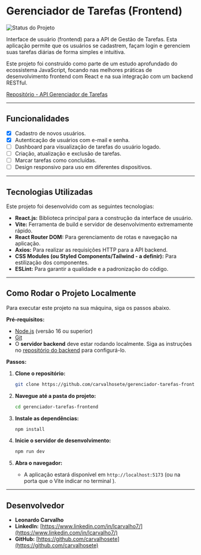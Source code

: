 # Gerenciador de Tarefas (Frontend)

![Status do Projeto](https://img.shields.io/badge/status-em%20desenvolvimento-yellow)

Interface de usuário (frontend) para a API de Gestão de Tarefas. Esta aplicação permite que os usuários se cadastrem, façam login e gerenciem suas tarefas diárias de forma simples e intuitiva.

Este projeto foi construído como parte de um estudo aprofundado do ecossistema JavaScript, focando nas melhores práticas de desenvolvimento frontend com React e na sua integração com um backend RESTful.

[Repositório - API Gerenciador de Tarefas](https://github.com/carvalhosete/api-gerenciador-de-tarefas)

---

## Funcionalidades

- [x] Cadastro de novos usuários.
- [x] Autenticação de usuários com e-mail e senha.
- [ ] Dashboard para visualização de tarefas do usuário logado.
- [ ] Criação, atualização e exclusão de tarefas.
- [ ] Marcar tarefas como concluídas.
- [ ] Design responsivo para uso em diferentes dispositivos.

---

## Tecnologias Utilizadas

Este projeto foi desenvolvido com as seguintes tecnologias:

- **React.js:** Biblioteca principal para a construção da interface de usuário.
- **Vite:** Ferramenta de build e servidor de desenvolvimento extremamente rápido.
- **React Router DOM:** Para gerenciamento de rotas e navegação na aplicação.
- **Axios:** Para realizar as requisições HTTP para a API backend.
- **CSS Modules (ou Styled Components/Tailwind - a definir):** Para estilização dos componentes.
- **ESLint:** Para garantir a qualidade e a padronização do código.

---

## Como Rodar o Projeto Localmente

Para executar este projeto na sua máquina, siga os passos abaixo.

**Pré-requisitos:**

- [Node.js](https://nodejs.org/en/) (versão 16 ou superior)
- [Git](https://git-scm.com/)
- O **servidor backend** deve estar rodando localmente. Siga as instruções no [repositório do backend](https://github.com/carvalhosete/api-gerenciador-de-tarefas) para configurá-lo.

**Passos:**

1.  **Clone o repositório:**

    ```bash
    git clone https://github.com/carvalhosete/gerenciador-tarefas-frontend.git
    ```

2.  **Navegue até a pasta do projeto:**

    ```bash
    cd gerenciador-tarefas-frontend
    ```

3.  **Instale as dependências:**

    ```bash
    npm install
    ```

4.  **Inicie o servidor de desenvolvimento:**

    ```bash
    npm run dev
    ```

5.  **Abra o navegador:**
    - A aplicação estará disponível em `http://localhost:5173` (ou na porta que o Vite indicar no terminal ).

---

## Desenvolvedor

- **Leonardo Carvalho**
- **LinkedIn:** [https://www.linkedin.com/in/lcarvalho7/](https://www.linkedin.com/in/lcarvalho7/)
- **GitHub:** [https://github.com/carvalhosete](https://github.com/carvalhosete)
